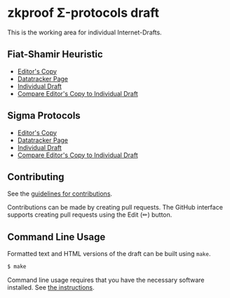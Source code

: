 # zkproof Σ-protocols draft

This is the working area for individual Internet-Drafts.

## Fiat-Shamir Heuristic

* [Editor's Copy](https://mmaker.github.io/spfs/#go.draft-orru-zkproof-fiat-shamir.html)
* [Datatracker Page](https://datatracker.ietf.org/doc/draft-orru-zkproof-fiat-shamir)
* [Individual Draft](https://datatracker.ietf.org/doc/html/draft-orru-zkproof-fiat-shamir)
* [Compare Editor's Copy to Individual Draft](https://mmaker.github.io/spfs/#go.draft-orru-zkproof-fiat-shamir.diff)

## Sigma Protocols

* [Editor's Copy](https://mmaker.github.io/spfs/#go.draft-orru-zkproof-sigma.html)
* [Datatracker Page](https://datatracker.ietf.org/doc/draft-orru-zkproof-sigma)
* [Individual Draft](https://datatracker.ietf.org/doc/html/draft-orru-zkproof-sigma)
* [Compare Editor's Copy to Individual Draft](https://mmaker.github.io/spfs/#go.draft-orru-zkproof-sigma.diff)


## Contributing

See the
[guidelines for contributions](https://github.com/mmaker/spfs/blob/main/CONTRIBUTING.md).

Contributions can be made by creating pull requests.
The GitHub interface supports creating pull requests using the Edit (✏) button.


## Command Line Usage

Formatted text and HTML versions of the draft can be built using `make`.

```sh
$ make
```

Command line usage requires that you have the necessary software installed.  See
[the instructions](https://github.com/martinthomson/i-d-template/blob/main/doc/SETUP.md).

